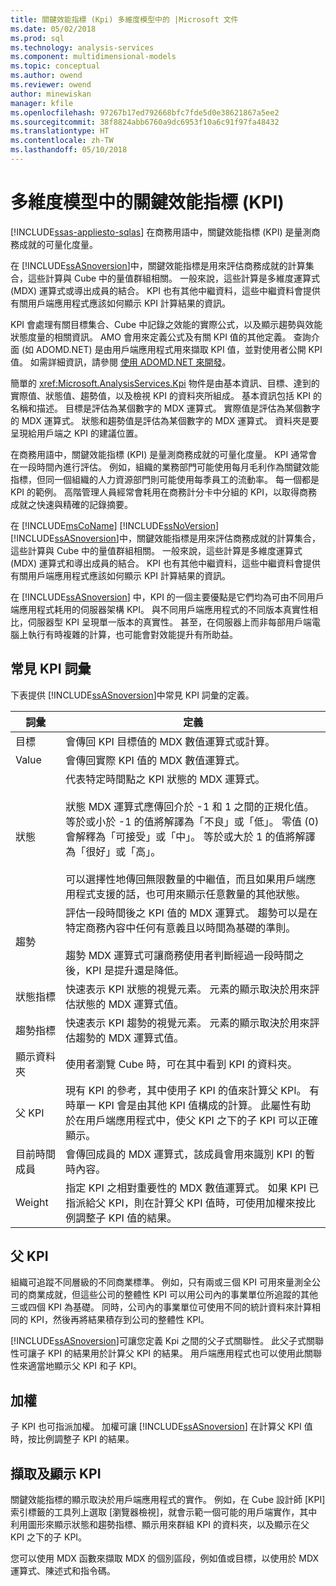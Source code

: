 ```yaml
---
title: 關鍵效能指標 (Kpi) 多維度模型中的 |Microsoft 文件
ms.date: 05/02/2018
ms.prod: sql
ms.technology: analysis-services
ms.component: multidimensional-models
ms.topic: conceptual
ms.author: owend
ms.reviewer: owend
author: minewiskan
manager: kfile
ms.openlocfilehash: 97267b17ed792668bfc7fde5d0e38621867a5ee2
ms.sourcegitcommit: 38f8824abb6760a9dc6953f10a6c91f97fa48432
ms.translationtype: HT
ms.contentlocale: zh-TW
ms.lasthandoff: 05/10/2018
---
```

# <a name="key-performance-indicators-kpis-in-multidimensional-models"></a>多維度模型中的關鍵效能指標 (KPI)
[!INCLUDE[ssas-appliesto-sqlas](../../includes/ssas-appliesto-sqlas.md)]
  在商務用語中，關鍵效能指標 (KPI) 是量測商務成就的可量化度量。  
  
 在 [!INCLUDE[ssASnoversion](../../includes/ssasnoversion-md.md)]中，關鍵效能指標是用來評估商務成就的計算集合，這些計算與 Cube 中的量值群組相關。 一般來說，這些計算是多維度運算式 (MDX) 運算式或導出成員的結合。 KPI 也有其他中繼資料，這些中繼資料會提供有關用戶端應用程式應該如何顯示 KPI 計算結果的資訊。  
  
 KPI 會處理有關目標集合、Cube 中記錄之效能的實際公式，以及顯示趨勢與效能狀態度量的相關資訊。 AMO 會用來定義公式及有關 KPI 值的其他定義。 查詢介面 (如 ADOMD.NET) 是由用戶端應用程式用來擷取 KPI 值，並對使用者公開 KPI 值。 如需詳細資訊，請參閱 [使用 ADOMD.NET 來開發](../../analysis-services/multidimensional-models/adomd-net/developing-with-adomd-net.md)。  
  
 簡單的 <xref:Microsoft.AnalysisServices.Kpi> 物件是由基本資訊、目標、達到的實際值、狀態值、趨勢值，以及檢視 KPI 的資料夾所組成。 基本資訊包括 KPI 的名稱和描述。 目標是評估為某個數字的 MDX 運算式。 實際值是評估為某個數字的 MDX 運算式。 狀態和趨勢值是評估為某個數字的 MDX 運算式。 資料夾是要呈現給用戶端之 KPI 的建議位置。  
  
 在商務用語中，關鍵效能指標 (KPI) 是量測商務成就的可量化度量。 KPI 通常會在一段時間內進行評估。 例如，組織的業務部門可能使用每月毛利作為關鍵效能指標，但同一個組織的人力資源部門則可能使用每季員工的流動率。 每一個都是 KPI 的範例。 高階管理人員經常會耗用在商務計分卡中分組的 KPI，以取得商務成就之快速與精確的記錄摘要。  
  
 在 [!INCLUDE[msCoName](../../includes/msconame-md.md)] [!INCLUDE[ssNoVersion](../../includes/ssnoversion-md.md)] [!INCLUDE[ssASnoversion](../../includes/ssasnoversion-md.md)]中，關鍵效能指標是用來評估商務成就的計算集合，這些計算與 Cube 中的量值群組相關。 一般來說，這些計算是多維度運算式 (MDX) 運算式和導出成員的結合。 KPI 也有其他中繼資料，這些中繼資料會提供有關用戶端應用程式應該如何顯示 KPI 計算結果的資訊。  
  
 在 [!INCLUDE[ssASnoversion](../../includes/ssasnoversion-md.md)] 中，KPI 的一個主要優點是它們均為可由不同用戶端應用程式耗用的伺服器架構 KPI。 與不同用戶端應用程式的不同版本真實性相比，伺服器型 KPI 呈現單一版本的真實性。 甚至，在伺服器上而非每部用戶端電腦上執行有時複雜的計算，也可能會對效能提升有所助益。  
  
## <a name="common-kpi-terms"></a>常見 KPI 詞彙  
 下表提供 [!INCLUDE[ssASnoversion](../../includes/ssasnoversion-md.md)]中常見 KPI 詞彙的定義。  
  
|詞彙|定義|  
|----------|----------------|  
|目標|會傳回 KPI 目標值的 MDX 數值運算式或計算。|  
|Value|會傳回實際 KPI 值的 MDX 數值運算式。|  
|狀態|代表特定時間點之 KPI 狀態的 MDX 運算式。<br /><br /> 狀態 MDX 運算式應傳回介於 -1 和 1 之間的正規化值。 等於或小於 -1 的值將解譯為「不良」或「低」。 零值 (0) 會解釋為「可接受」或「中」。 等於或大於 1 的值將解譯為「很好」或「高」。<br /><br /> 可以選擇性地傳回無限數量的中繼值，而且如果用戶端應用程式支援的話，也可用來顯示任意數量的其他狀態。|  
|趨勢|評估一段時間後之 KPI 值的 MDX 運算式。 趨勢可以是在特定商務內容中任何有意義且以時間為基礎的準則。<br /><br /> 趨勢 MDX 運算式可讓商務使用者判斷經過一段時間之後，KPI 是提升還是降低。|  
|狀態指標|快速表示 KPI 狀態的視覺元素。 元素的顯示取決於用來評估狀態的 MDX 運算式值。|  
|趨勢指標|快速表示 KPI 趨勢的視覺元素。 元素的顯示取決於用來評估趨勢的 MDX 運算式值。|  
|顯示資料夾|使用者瀏覽 Cube 時，可在其中看到 KPI 的資料夾。|  
|父 KPI|現有 KPI 的參考，其中使用子 KPI 的值來計算父 KPI。 有時單一 KPI 會是由其他 KPI 值構成的計算。 此屬性有助於在用戶端應用程式中，使父 KPI 之下的子 KPI 可以正確顯示。|  
|目前時間成員|會傳回成員的 MDX 運算式，該成員會用來識別 KPI 的暫時內容。|  
|Weight|指定 KPI 之相對重要性的 MDX 數值運算式。 如果 KPI 已指派給父 KPI，則在計算父 KPI 值時，可使用加權來按比例調整子 KPI 值的結果。|  
  
## <a name="parent-kpis"></a>父 KPI  
 組織可追蹤不同層級的不同商業標準。 例如，只有兩或三個 KPI 可用來量測全公司的商業成就，但這些公司的整體性 KPI 可以用公司內的事業單位所追蹤的其他三或四個 KPI 為基礎。 同時，公司內的事業單位可使用不同的統計資料來計算相同的 KPI，然後再將結果積存到公司的整體性 KPI。  
  
 [!INCLUDE[ssASnoversion](../../includes/ssasnoversion-md.md)]可讓您定義 Kpi 之間的父子式關聯性。 此父子式關聯性可讓子 KPI 的結果用於計算父 KPI 的結果。 用戶端應用程式也可以使用此關聯性來適當地顯示父 KPI 和子 KPI。  
  
## <a name="weights"></a>加權  
 子 KPI 也可指派加權。 加權可讓 [!INCLUDE[ssASnoversion](../../includes/ssasnoversion-md.md)] 在計算父 KPI 值時，按比例調整子 KPI 的結果。  
  
## <a name="retrieving-and-displaying-kpis"></a>擷取及顯示 KPI  
 關鍵效能指標的顯示取決於用戶端應用程式的實作。 例如，在 Cube 設計師 [KPI] 索引標籤的工具列上選取 [瀏覽器檢視]，就會示範一個可能的用戶端實作，其中利用圖形來顯示狀態和趨勢指標、顯示用來群組 KPI 的資料夾，以及顯示在父 KPI 之下的子 KPI。  
  
 您可以使用 MDX 函數來擷取 MDX 的個別區段，例如值或目標，以使用於 MDX 運算式、陳述式和指令碼。  
  
  
